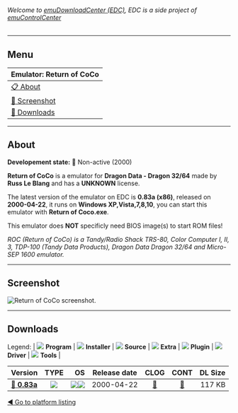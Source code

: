 ###### Welcome to [emuDownloadCenter (EDC)](https://github.com/PhoenixInteractiveNL/emuDownloadCenter/wiki/), EDC is a side project of [emuControlCenter](https://github.com/PhoenixInteractiveNL/emuControlCenter/wiki/)
***
## Menu
| **Emulator: Return of CoCo** |
|:---------|
| [:clipboard: About](#about) |
| [:sunrise: Screenshot](#screenshot) |
| [:floppy_disk: Downloads](#downloads) |
***
## About
**Developement state:** :red_circle: Non-active (2000)

**Return of CoCo** is a emulator for **Dragon Data - Dragon 32/64** made by **Russ Le Blang** and has a **UNKNOWN** license.

The latest version of the emulator on EDC is **0.83a (x86)**, released on **2000-04-22**, it runs on **Windows XP,Vista,7,8,10**, you can start this emulator with **Return of Coco.exe**.

This emulator does **NOT** specificly need BIOS image(s) to start ROM files!

_ROC (Return of CoCo) is a Tandy/Radio Shack TRS-80, Color Computer I, II, 3, TDP-100 (Tandy Data Products), Dragon Data Dragon 32/64 and Micro-SEP 1600 emulator._
***
## Screenshot
![](https://raw.githubusercontent.com/PhoenixInteractiveNL/emuDownloadCenter/master/hooks/roc/emulator_screen_01.jpg "Return of CoCo screenshot.")
***
## Downloads
Legend:
| ![](https://raw.githubusercontent.com/wiki/PhoenixInteractiveNL/emuDownloadCenter/images_misc/icon_program_24.png) **Program** | 
![](https://raw.githubusercontent.com/wiki/PhoenixInteractiveNL/emuDownloadCenter/images_misc/icon_installer_24.png) **Installer** | 
![](https://raw.githubusercontent.com/wiki/PhoenixInteractiveNL/emuDownloadCenter/images_misc/icon_source_code_24.png) **Source** | 
![](https://raw.githubusercontent.com/wiki/PhoenixInteractiveNL/emuDownloadCenter/images_misc/icon_extra_24.png) **Extra** | 
![](https://raw.githubusercontent.com/wiki/PhoenixInteractiveNL/emuDownloadCenter/images_misc/icon_plugin_24.png) **Plugin** | 
![](https://raw.githubusercontent.com/wiki/PhoenixInteractiveNL/emuDownloadCenter/images_misc/icon_driver_24.png) **Driver** | 
![](https://raw.githubusercontent.com/wiki/PhoenixInteractiveNL/emuDownloadCenter/images_misc/icon_tools_24.png) **Tools** | 
 
| Version | TYPE | OS | Release date | CLOG | CONT | DL Size |
|:--------|:----:|---:|:------------:|:----:|:----:|--------:|
| [:floppy_disk: **0.83a**](https://github.com/PhoenixInteractiveNL/edc-repo0006/raw/master/roc/0.83a.7z) | ![](https://raw.githubusercontent.com/wiki/PhoenixInteractiveNL/emuDownloadCenter/images_misc/icon_program_24.png) | ![](https://raw.githubusercontent.com/wiki/PhoenixInteractiveNL/emuDownloadCenter/images_misc/logo_windows_24.png)![](https://raw.githubusercontent.com/wiki/PhoenixInteractiveNL/emuDownloadCenter/images_misc/icon_32-bit_24.png) | 2000-04-22 | [:page_facing_up:](https://github.com/PhoenixInteractiveNL/edc-repo0006/blob/master/roc/0.83a_changelog.txt) | [:mag_right:](https://github.com/PhoenixInteractiveNL/edc-repo0006/blob/master/roc/0.83a_contents.txt) | 117 KB |

[:arrow_backward: Go to platform listing](https://github.com/PhoenixInteractiveNL/emuDownloadCenter/wiki/EDC-Platform-List)
